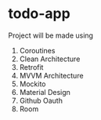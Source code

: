 # todo-app

Project will be made using
1. Coroutines
1. Clean Architecture
1. Retrofit
1. MVVM Architecture
1. Mockito
1. Material Design
1. Github Oauth
1. Room
